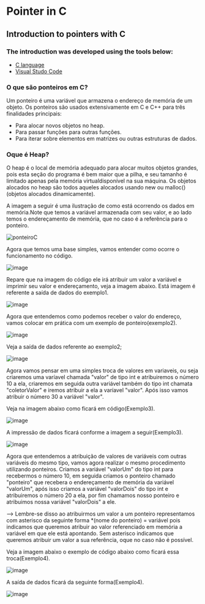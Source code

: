# Pointer in C

## Introduction to pointers with C

### The introduction was developed using the tools below:

* [C language](https://docs.microsoft.com/pt-br/cpp/c-language/?view=msvc-170)
* [Visual Studo Code](https://code.visualstudio.com/)

### O que são ponteiros em C?

Um ponteiro é uma variável que armazena o endereço de memória de um objeto. Os ponteiros são usados extensivamente em C e C++ para três finalidades principais: 

* Para alocar novos objetos no heap.
* Para passar funções para outras funções. 
* Para iterar sobre elementos em matrizes ou outras estruturas de dados.

### Oque é Heap?

O heap é o local de memória adequado para alocar muitos objetos grandes, pois esta seção do programa é bem maior que a pilha, e seu tamanho é limitado apenas pela memória virtualdisponível na sua máquina. 
Os objetos alocados no heap são todos aqueles alocados usando new ou malloc() (objetos alocados dinamicamente).

A imagem a seguir é uma ilustração de como está ocorrendo os dados em memória.Note que temos a variável armazenada com seu valor, e ao lado temos o endereçamento
de memória, que no caso é a referência para o ponteiro.

![ponteiroC](https://user-images.githubusercontent.com/66280255/188481974-074c52fe-f671-40e0-badf-84019591b052.PNG)

Agora que temos uma base simples, vamos entender como ocorre o funcionamento no código. 

![image](https://user-images.githubusercontent.com/66280255/188482042-38ca954a-d2a6-4089-86b7-034b06fd7c76.png)

Repare que na imagem do código ele irá atribuir um valor a variável e imprimir seu valor e endereçamento, veja a imagem abaixo.
Está imagem é referente a saída de dados do exemplo1.

![image](https://user-images.githubusercontent.com/66280255/188482793-518b8063-89c3-4631-8556-f39a8d1eb4f7.png)

Agora que entendemos como podemos receber o valor do endereço, vamos colocar em prática com um exemplo de ponteiro(exemplo2).

![image](https://user-images.githubusercontent.com/66280255/188488656-7a95c920-2db6-4cd5-9a69-bd31c695ec93.png)

Veja a saída de dados referente ao exemplo2;

![image](https://user-images.githubusercontent.com/66280255/188489150-7be50ceb-53f4-4172-b9a0-f1945d4f0e0c.png)

Agora vamos pensar em uma simples troca de valores em variaveis, ou seja criaremos uma varíavel chamada "valor" de tipo int e atribuiremos o número 10 a ela,
criaremos em seguida outra variável também do tipo int chamata "coletorValor" e iremos atribuir a ela a varíavel "valor". Após isso vamos atribuir o número 30 a variável "valor".

Veja na imagem abaixo como ficará em código(Exemplo3).

![image](https://user-images.githubusercontent.com/66280255/188491506-f41b4f9b-46ce-47e5-8678-e7601bd448b6.png)

A impressão de dados ficará conforme a imagem a seguir(Exemplo3).

![image](https://user-images.githubusercontent.com/66280255/188491544-0612ea33-9aea-4452-965f-59a3f0dc56a0.png)

Agora que entendemos a atribuição de valores de variáveis com outras variáveis do mesmo tipo, vamos agora realizar o mesmo procedimento utilizando ponteiros.
Criamos a variável "valorUm" do tipo int para recebermos o número 10, em seguida criamos o ponteiro chamado "ponteiro" que recebera o endereçamento de memória da variável "valorUm", após isso criamos a variável "valorDois" do tipo int e atribuiremos o número 20 a ela, por fim chamamos nosso ponteiro e atribuimos nossa variável "valorDois" a ele.

--> Lembre-se disso ao atribuirmos um valor a um ponteiro representamos com asterisco da seguinte forma *(nome do ponteiro) = variável pois indicamos que queremos atribuir ao valor referenciado em memória a variável em que ele está apontando. Sem asterisco indicamos que queremos atribuir um valor a sua referência, oque no caso não é possível.

Veja a imagem abaixo o exemplo de código abaixo como ficará essa troca(Exemplo4).

![image](https://user-images.githubusercontent.com/66280255/188493699-cf386bc8-8fc0-49ff-b794-7b6a1475598f.png)

A saída de dados ficará da seguinte forma(Exemplo4).

![image](https://user-images.githubusercontent.com/66280255/188493789-21c2e4e1-6519-4cb2-87e5-9d60595a8771.png)

